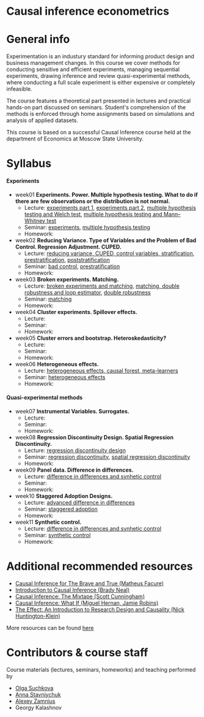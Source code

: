 # Causal inference econometrics 

# General info

Experimentation is an industury standard for informing product design and business management changes. In this course we cover methods for conducting sensitive and efficient experiments, managing sequential experiments, drawing inference and review quasi-experimental methods, where conducting a full scale experiment is either expensive or completely infeasible.

The course features a theoretical part presented in lectures and practical hands-on part discussed on seminars. Student's comprehension of the methods is enforced through home assignments based on simulations and analysis of applied datasets.

This course is based on a successful Causal Inference course held at the department of Economics at Moscow State University. 

# Syllabus

#### Experiments

- week01 **Experiments. Power. Multiple hypothesis testing. What to do if there are few observations or the distribution is not normal.**
  - Lecture: [experiments part 1](https://github.com/annastavniychuk/causal_inference/blob/main/lectures/00_experiments.pdf), [experiments part 2](https://github.com/annastavniychuk/causal_inference/blob/main/lectures/01_experiments.pdf), [multiple hypothesis testing and Welch test](https://github.com/annastavniychuk/causal_inference/blob/main/lectures/02_multiple%20hypothesis%20testing_Welch%20test.pdf), [multiple hypothesis testing and Mann–Whitney test](https://github.com/annastavniychuk/causal_inference/blob/main/lectures/03_multiple%20hypothesis%20testing_Mann%E2%80%93Whitney%20test.pdf)
  - Seminar: [experiments](https://annastavniychuk.github.io/AppliedEconometricsMSU/experiments.html), [multiple hypothesis testing](https://annastavniychuk.github.io/AppliedEconometricsMSU/multiple_testing.html)
  - Homework:
- week02 **Reducing Variance. Type of Variables and the Problem of Bad Control. Regression Adjustment. CUPED.**
  - Lecture: [reducing variance, CUPED, control variables, stratification](https://github.com/annastavniychuk/causal_inference/blob/main/lectures/04_reducing%20variance_CUPED_control%20variables_stratification.pdf), [prestratification](https://github.com/annastavniychuk/causal_inference/blob/main/lectures/04_prestratification.pdf), [poststratification](https://github.com/annastavniychuk/causal_inference/blob/main/lectures/04_poststratification.pdf)
  - Seminar: [bad control](https://annastavniychuk.github.io/AppliedEconometricsMSU/bad_control.html), [prestratification](https://annastavniychuk.github.io/AppliedEconometricsMSU/prestratification.html)
  - Homework:
- week03 **Broken experiments. Matching.**
  - Lecture: [broken experiments and matching](https://github.com/annastavniychuk/causal_inference/blob/main/lectures/05_broken%20experiments_matching.pdf), [matching, double robustness and loop estimator](https://github.com/annastavniychuk/causal_inference/blob/main/lectures/06_matching_double%20robustness_loop%20estimator.pdf), [double robustness](https://github.com/annastavniychuk/causal_inference/blob/main/lectures/06_double%20robustness.pdf)
  - Seminar: [matching](https://annastavniychuk.github.io/AppliedEconometricsMSU/matching.html)
  - Homework:
- week04 **Cluster experiments. Spillover effects.**
  - Lecture:
  - Seminar:
  - Homework:
- week05 **Cluster errors and bootstrap. Heteroskedasticity?**
  - Lecture:
  - Seminar:
  - Homework:
- week06 **Heterogeneous effects.**
  - Lecture: [heterogeneous effects, causal forest, meta-learners](https://github.com/annastavniychuk/causal_inference/blob/main/lectures/09_heterogeneous%20effects_causal%20forest_meta-learners.pdf)
  - Seminar: [heterogeneous effects](https://annastavniychuk.github.io/AppliedEconometricsMSU/heterogenous_treatment_effects.html)
  - Homework:
 
#### Quasi-experimental methods

- week07 **Instrumental Variables. Surrogates.**
  - Lecture:
  - Seminar:
  - Homework:
- week08 **Regression Discontinuity Design. Spatial Regression Discontinuity.**
  - Lecture: [regression discontinuity design](https://github.com/annastavniychuk/causal_inference/blob/main/lectures/10_regression%20discontinuity%20design.pdf)
  - Seminar: [regression discontinuity](https://annastavniychuk.github.io/AppliedEconometricsMSU/regression_discontinuity.html), [spatial regression discontinuity](https://annastavniychuk.github.io/AppliedEconometricsMSU/spatial_regression_discontinuity.html)
  - Homework:
- week09 **Panel data. Difference in differences.**
  - Lecture: [difference in differences and synhetic control](https://github.com/annastavniychuk/causal_inference/blob/main/lectures/11_difference%20in%20differences_synhetic%20control.pdf)
  - Seminar:
  - Homework:
- week10 **Staggered Adoption Designs.**
  - Lecture: [advanced difference in differences](https://github.com/annastavniychuk/causal_inference/blob/main/lectures/12_advanced%20difference%20in%20differences.pdf)
  - Seminar: [staggered adoption](https://annastavniychuk.github.io/AppliedEconometricsMSU/staggered_adoption.html)
  - Homework:
- week11 **Synthetic control.**
  - Lecture: [difference in differences and synhetic control](https://github.com/annastavniychuk/causal_inference/blob/main/lectures/11_difference%20in%20differences_synhetic%20control.pdf)
  - Seminar: [synthetic control](https://annastavniychuk.github.io/AppliedEconometricsMSU/synthetic_control.html)
  - Homework:

# Additional recommended resources

* [Causal Inference for The Brave and True (Matheus Facure)](https://matheusfacure.github.io/python-causality-handbook/landing-page.html)
* [Introduction to Causal Inference (Brady Neal)](https://www.bradyneal.com/Introduction_to_Causal_Inference-Dec17_2020-Neal.pdf)
* [Causal Inference: The Mixtape (Scott Cunningham)](https://mixtape.scunning.com/)
* [Causal Inference: What If (Miguel Hernan, Jamie Robins)](https://www.hsph.harvard.edu/miguel-hernan/causal-inference-book/)
* [The Effect: An Introduction to Research Design and Causality (Nick Huntington-Klein)](https://theeffectbook.net/)

More resources can be found [here](https://github.com/annastavniychuk/econometrics_library)

# Contributors & course staff

Course materials (lectures, seminars, homeworks) and teaching performed by

- [Olga Suchkova](https://www.econ.msu.ru/sys/raw.php?o=82341&p=attachment)
- [Anna Stavniychuk](https://www.econ.msu.ru/departments/cip/staff/stavniychuk/)
- [Alexey Zamnius](https://www.econ.msu.ru/departments/mmae/staff/zamnius/)
- Georgy Kalashnov 
